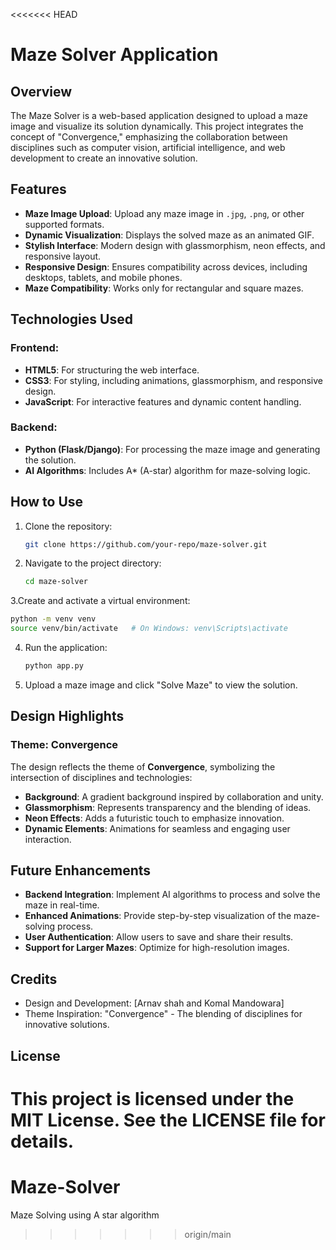 <<<<<<< HEAD
# Maze Solver Application

## Overview
The Maze Solver is a web-based application designed to upload a maze image and visualize its solution dynamically. This project integrates the concept of "Convergence," emphasizing the collaboration between disciplines such as computer vision, artificial intelligence, and web development to create an innovative solution.

## Features
- **Maze Image Upload**: Upload any maze image in `.jpg`, `.png`, or other supported formats.
- **Dynamic Visualization**: Displays the solved maze as an animated GIF.
- **Stylish Interface**: Modern design with glassmorphism, neon effects, and responsive layout.
- **Responsive Design**: Ensures compatibility across devices, including desktops, tablets, and mobile phones.
- **Maze Compatibility**: Works only for rectangular and square mazes.

## Technologies Used
### Frontend:
- **HTML5**: For structuring the web interface.
- **CSS3**: For styling, including animations, glassmorphism, and responsive design.
- **JavaScript**: For interactive features and dynamic content handling.

### Backend:
- **Python (Flask/Django)**: For processing the maze image and generating the solution.
- **AI Algorithms**: Includes A* (A-star) algorithm for maze-solving logic.

## How to Use
1. Clone the repository:
   ```bash
   git clone https://github.com/your-repo/maze-solver.git

2. Navigate to the project directory:
   ```bash
   cd maze-solver

3.Create and activate a virtual environment:
   ```bash
python -m venv venv
source venv/bin/activate   # On Windows: venv\Scripts\activate
```
4. Run the application:
   ```bash
   python app.py

5. Upload a maze image and click "Solve Maze" to view the solution.

## Design Highlights
### Theme: Convergence
The design reflects the theme of **Convergence**, symbolizing the intersection of disciplines and technologies:
- **Background**: A gradient background inspired by collaboration and unity.
- **Glassmorphism**: Represents transparency and the blending of ideas.
- **Neon Effects**: Adds a futuristic touch to emphasize innovation.
- **Dynamic Elements**: Animations for seamless and engaging user interaction.

## Future Enhancements
- **Backend Integration**: Implement AI algorithms to process and solve the maze in real-time.
- **Enhanced Animations**: Provide step-by-step visualization of the maze-solving process.
- **User Authentication**: Allow users to save and share their results.
- **Support for Larger Mazes**: Optimize for high-resolution images.

## Credits
- Design and Development: [Arnav shah and Komal Mandowara]
- Theme Inspiration: "Convergence" - The blending of disciplines for innovative solutions.

## License
This project is licensed under the MIT License. See the LICENSE file for details.
=======
# Maze-Solver
Maze Solving using A star algorithm 
>>>>>>> origin/main

